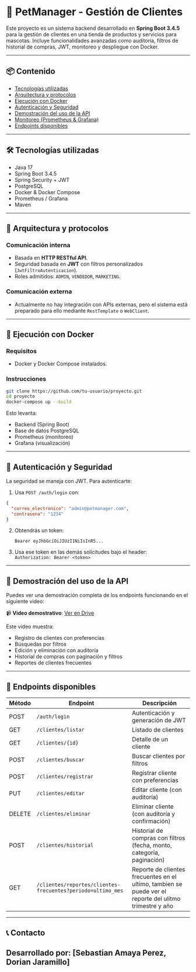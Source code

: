 
# 🐾 PetManager - Gestión de Clientes

Este proyecto es un sistema backend desarrollado en **Spring Boot 3.4.5** para la gestión de clientes en una tienda de productos y servicios para mascotas. Incluye funcionalidades avanzadas como auditoría, filtros de historial de compras, JWT, monitoreo y despliegue con Docker.

---

## 📦 Contenido

- [Tecnologías utilizadas](#tecnologías-utilizadas)
- [Arquitectura y protocolos](#arquitectura-y-protocolos)
- [Ejecución con Docker](#ejecución-con-docker)
- [Autenticación y Seguridad](#autenticación-y-seguridad)
- [Demostración del uso de la API](#demostración-del-uso-de-la-api)
- [Monitoreo (Prometheus & Grafana)](#monitoreo-prometheus--grafana)
- [Endpoints disponibles](#endpoints-disponibles)

---

## 🛠️ Tecnologías utilizadas

- Java 17
- Spring Boot 3.4.5
- Spring Security + JWT
- PostgreSQL
- Docker & Docker Compose
- Prometheus / Grafana
- Maven

---

## 📡 Arquitectura y protocolos

### Comunicación interna

- Basada en **HTTP RESTful API**.
- Seguridad basada en **JWT** con filtros personalizados (`JwtFiltroAutenticacion`).
- Roles admitidos: `ADMIN`, `VENDEDOR`, `MARKETING`.

### Comunicación externa

- Actualmente no hay integración con APIs externas, pero el sistema está preparado para ello mediante `RestTemplate` o `WebClient`.

---

## 🐳 Ejecución con Docker

### Requisitos

- Docker y Docker Compose instalados.

### Instrucciones

```bash
git clone https://github.com/tu-usuario/proyecto.git
cd proyecto
docker-compose up --build
```

Esto levanta:
- Backend (Spring Boot)
- Base de datos PostgreSQL
- Prometheus (monitoreo)
- Grafana (visualización)

---

## 🔐 Autenticación y Seguridad

La seguridad se maneja con JWT. Para autenticarte:

1. Usa `POST /auth/login` con:

```json
{
  "correo_electronico": "admin@petmanager.com",
  "contrasena": "1234"
}
```

2. Obtendrás un token:  
   ```
   Bearer eyJhbGciOiJIUzI1NiIsInR5...
   ```

3. Usa ese token en las demás solicitudes bajo el header:  
   `Authorization: Bearer <token>`

---

## 🧪 Demostración del uso de la API

Puedes ver una demostración completa de los endpoints funcionando en el siguiente video:

📹 **Video demostrativo**: [Ver en Drive](https://drive.google.com/drive/folders/1GoAluWkThgeu6bMgODD9yhHX_5WYinB_?usp=sharing)

Este video muestra:

- Registro de clientes con preferencias
- Búsquedas por filtros
- Edición y eliminación con auditoría
- Historial de compras con paginación y filtros
- Reportes de clientes frecuentes

---

## 🔗 Endpoints disponibles

| Método | Endpoint                                 | Descripción |
|--------|------------------------------------------|-------------|
| POST   | `/auth/login`                            | Autenticación y generación de JWT |
| GET    | `/clientes/listar`                       | Listado de clientes |
| GET    | `/clientes/{id}`                         | Detalle de un cliente |
| POST   | `/clientes/buscar`                       | Buscar clientes por filtros |
| POST   | `/clientes/registrar`                    | Registrar cliente con preferencias |
| PUT    | `/clientes/editar`                       | Editar cliente (con auditoría) |
| DELETE | `/clientes/eliminar`                     | Eliminar cliente (con auditoría y confirmación) |
| POST   | `/clientes/historial`                    | Historial de compras con filtros (fecha, monto, categoría, paginación) |
| GET    | `/clientes/reportes/clientes-frecuentes?periodo=ultimo_mes` | Reporte de clientes frecuentes en el ultimo, tambien se puede ver el reporte del ulitmo trimestre y año |

---

## 📞 Contacto

Desarrollado por: [Sebastian Amaya Perez, Dorian Jaramillo] 
---
